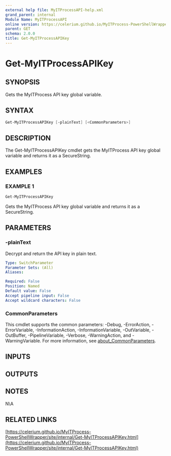```yaml
---
external help file: MyITProcessAPI-help.xml
grand_parent: internal
Module Name: MyITProcessAPI
online version: https://celerium.github.io/MyITProcess-PowerShellWrapper/site/internal/Get-MyITProcessAPIKey.html
parent: GET
schema: 2.0.0
title: Get-MyITProcessAPIKey
---
```


# Get-MyITProcessAPIKey

## SYNOPSIS
Gets the MyITProcess API key global variable.

## SYNTAX

```powershell
Get-MyITProcessAPIKey [-plainText] [<CommonParameters>]
```

## DESCRIPTION
The Get-MyITProcessAPIKey cmdlet gets the MyITProcess API key global variable and
returns it as a SecureString.

## EXAMPLES

### EXAMPLE 1
```powershell
Get-MyITProcessAPIKey
```

Gets the MyITProcess API key global variable and returns it as a SecureString.

## PARAMETERS

### -plainText
Decrypt and return the API key in plain text.

```yaml
Type: SwitchParameter
Parameter Sets: (All)
Aliases:

Required: False
Position: Named
Default value: False
Accept pipeline input: False
Accept wildcard characters: False
```

### CommonParameters
This cmdlet supports the common parameters: -Debug, -ErrorAction, -ErrorVariable, -InformationAction, -InformationVariable, -OutVariable, -OutBuffer, -PipelineVariable, -Verbose, -WarningAction, and -WarningVariable. For more information, see [about_CommonParameters](http://go.microsoft.com/fwlink/?LinkID=113216).

## INPUTS

## OUTPUTS

## NOTES
N\A

## RELATED LINKS

[https://celerium.github.io/MyITProcess-PowerShellWrapper/site/internal/Get-MyITProcessAPIKey.html](https://celerium.github.io/MyITProcess-PowerShellWrapper/site/internal/Get-MyITProcessAPIKey.html)

